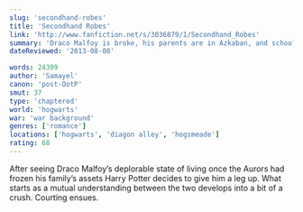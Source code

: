 ```yaml
---
slug: 'secondhand-robes'
title: 'Secondhand Robes'
link: 'http://www.fanfiction.net/s/3036879/1/Secondhand_Robes'
summary: 'Draco Malfoy is broke, his parents are in Azkaban, and school is ready to start…a mysterious benefactor pays for his new robes and books, but why?'
dateReviewed: '2013-08-08'

words: 24399
author: 'Samayel'
canon: 'post-OotP'
smut: 37
type: 'chaptered'
world: 'hogwarts'
war: 'war background'
genres: ['romance']
locations: ['hogwarts', 'diagon alley', 'hogsmeade']
rating: 68
---
```


After seeing Draco Malfoy’s deplorable state of living once the Aurors had frozen his family’s assets Harry Potter decides to give him a leg up. What starts as a mutual understanding between the two develops into a bit of a crush. Courting ensues.
